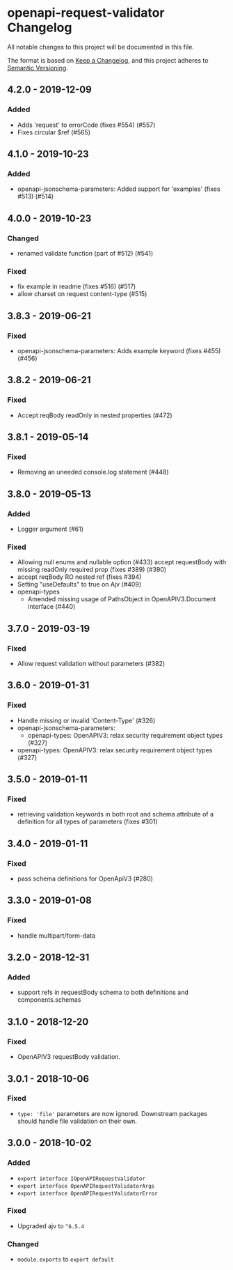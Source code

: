 # openapi-request-validator Changelog
All notable changes to this project will be documented in this file.

The format is based on [Keep a Changelog](https://keepachangelog.com/en/1.0.0/),
and this project adheres to [Semantic Versioning](https://semver.org/spec/v2.0.0.html).

## 4.2.0 - 2019-12-09
### Added
* Adds 'request' to errorCode (fixes #554) (#557)
* Fixes circular $ref (#565)

## 4.1.0 - 2019-10-23
### Added
- openapi-jsonschema-parameters: Added support for 'examples' (fixes #513) (#514)

## 4.0.0 - 2019-10-23
### Changed
- renamed validate function (part of #512) (#541)

### Fixed
- fix example in readme (fixes #516) (#517)
- allow charset on request content-type (#515)

## 3.8.3 - 2019-06-21
### Fixed
- openapi-jsonschema-parameters: Adds example keyword (fixes #455) (#456)

## 3.8.2 - 2019-06-21
### Fixed
- Accept reqBody readOnly in nested properties (#472)

## 3.8.1 - 2019-05-14
### Fixed
- Removing an uneeded console.log statement (#448)

## 3.8.0 - 2019-05-13
### Added
- Logger argument (#61)

### Fixed
- Allowing null enums and nullable option (#433)
accept requestBody with missing readOnly required prop (fixes #389) (#390)
- accept reqBody RO nested ref (fixes #394)
- Setting "useDefaults" to true on Ajv (#409)
- openapi-types
  - Amended missing usage of PathsObject in OpenAPIV3.Document interface (#440)

## 3.7.0 - 2019-03-19
### Fixed
- Allow request validation without parameters (#382)

## 3.6.0 - 2019-01-31
### Fixed
- Handle missing or invalid 'Content-Type' (#326)
- openapi-jsonschema-parameters:
  - openapi-types: OpenAPIV3: relax security requirement object types (#327)
- openapi-types: OpenAPIV3: relax security requirement object types (#327)

## 3.5.0 - 2019-01-11
### Fixed
- retrieving validation keywords in both root and schema attribute of a definition for all types of parameters (fixes #301)

## 3.4.0 - 2019-01-11
### Fixed
- pass schema definitions for OpenApiV3 (#280)

## 3.3.0 - 2019-01-08
### Fixed
- handle multipart/form-data

## 3.2.0 - 2018-12-31
### Added
- support refs in requestBody schema to both definitions and components.schemas

## 3.1.0 - 2018-12-20
### Fixed
- OpenAPIV3 requestBody validation.

## 3.0.1 - 2018-10-06
### Fixed
- `type: 'file'` parameters are now ignored.  Downstream packages should handle
  file validation on their own.

## 3.0.0 - 2018-10-02
### Added
- `export interface IOpenAPIRequestValidator`
- `export interface OpenAPIRequestValidatorArgs`
- `export interface OpenAPIRequestValidatorError`

### Fixed
- Upgraded ajv to `^6.5.4`

### Changed
- `module.exports` to `export default`
